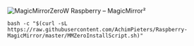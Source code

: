 ![MagicMirrorZeroW](https://raw.githubusercontent.com/AchimPieters/Raspberry-MagicMirror/master/images/MagicMirror.png)
Raspberry – MagicMirror²

```bash -c "$(curl -sL https://raw.githubusercontent.com/AchimPieters/Raspberry-MagicMirror/master/MMZeroInstallScript.sh)"```

